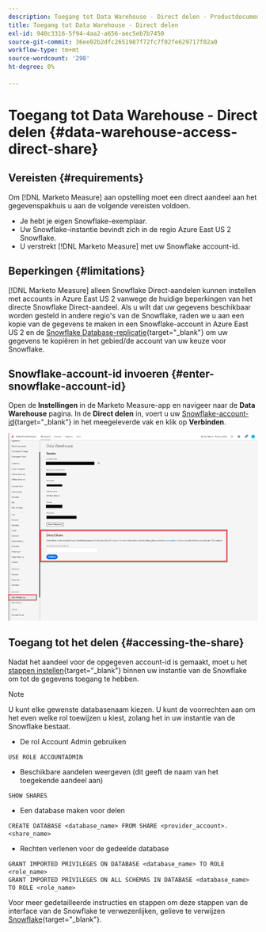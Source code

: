 ```yaml
---
description: Toegang tot Data Warehouse - Direct delen - Productdocumentatie
title: Toegang tot Data Warehouse - Direct delen
exl-id: 940c3316-5f94-4aa2-a656-aec5eb7b7450
source-git-commit: 36ee02b2dfc2651987f72fc7f02fe629717f02a0
workflow-type: tm+mt
source-wordcount: '298'
ht-degree: 0%

---
```


# Toegang tot Data Warehouse - Direct delen {#data-warehouse-access-direct-share}

## Vereisten {#requirements}

Om [!DNL Marketo Measure] aan opstelling moet een direct aandeel aan het gegevenspakhuis u aan de volgende vereisten voldoen.

* Je hebt je eigen Snowflake-exemplaar.
* Uw Snowflake-instantie bevindt zich in de regio Azure East US 2 Snowflake.
* U verstrekt [!DNL Marketo Measure] met uw Snowflake account-id.

## Beperkingen {#limitations}

[!DNL Marketo Measure] alleen Snowflake Direct-aandelen kunnen instellen met accounts in Azure East US 2 vanwege de huidige beperkingen van het directe Snowflake Direct-aandeel. Als u wilt dat uw gegevens beschikbaar worden gesteld in andere regio&#39;s van de Snowflake, raden we u aan een kopie van de gegevens te maken in een Snowflake-account in Azure East US 2 en de [Snowflake Database-replicatie](https://docs.snowflake.com/en/user-guide/database-replication-intro.html){target="_blank"} om uw gegevens te kopiëren in het gebied/de account van uw keuze voor Snowflake.

## Snowflake-account-id invoeren {#enter-snowflake-account-id}

Open de **Instellingen** in de Marketo Measure-app en navigeer naar de **Data Warehouse** pagina. In de **Direct delen** in, voert u uw [Snowflake-account-id](https://docs.snowflake.com/en/user-guide/admin-account-identifier.html){target="_blank"} in het meegeleverde vak en klik op **Verbinden**.

![](assets/data-warehouse-access-direct-share-1.png)

## Toegang tot het delen {#accessing-the-share}

Nadat het aandeel voor de opgegeven account-id is gemaakt, moet u het [stappen instellen](https://docs.snowflake.com/en/user-guide/data-share-consumers.html){target="_blank"} binnen uw instantie van de Snowflake om tot de gegevens toegang te hebben.

>[!NOTE]
>
>U kunt elke gewenste databasenaam kiezen. U kunt de voorrechten aan om het even welke rol toewijzen u kiest, zolang het in uw instantie van de Snowflake bestaat.

* De rol Account Admin gebruiken

```
USE ROLE ACCOUNTADMIN
```

* Beschikbare aandelen weergeven (dit geeft de naam van het toegekende aandeel aan)

```
SHOW SHARES
```

* Een database maken voor delen

```
CREATE DATABASE <database_name> FROM SHARE <provider_account>.<share_name>
```

* Rechten verlenen voor de gedeelde database

```
GRANT IMPORTED PRIVILEGES ON DATABASE <database_name> TO ROLE <role_name>
GRANT IMPORTED PRIVILEGES ON ALL SCHEMAS IN DATABASE <database_name> TO ROLE <role_name>
```

Voor meer gedetailleerde instructies en stappen om deze stappen van de interface van de Snowflake te verwezenlijken, gelieve te verwijzen [Snowflake](https://docs.snowflake.com/en/user-guide/data-share-consumers.html){target="_blank"}.
